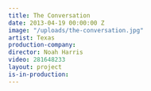 ```yaml
---
title: The Conversation
date: 2013-04-19 00:00:00 Z
image: "/uploads/the-conversation.jpg"
artist: Texas
production-company: 
director: Noah Harris
video: 281648233
layout: project
is-in-production: 
---
```


